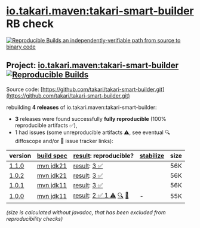 [io.takari.maven:takari-smart-builder](https://central.sonatype.com/artifact/io.takari.maven/takari-smart-builder/versions) RB check
=======

[![Reproducible Builds](https://reproducible-builds.org/images/logos/rb.svg) an independently-verifiable path from source to binary code](https://reproducible-builds.org/)

## Project: [io.takari.maven:takari-smart-builder](https://central.sonatype.com/artifact/io.takari.maven/takari-smart-builder/versions) [![Reproducible Builds](https://img.shields.io/endpoint?url=https://raw.githubusercontent.com/jvm-repo-rebuild/reproducible-central/master/content/io/takari/maven/takari-smart-builder/badge.json)](https://github.com/jvm-repo-rebuild/reproducible-central/blob/master/content/io/takari/maven/takari-smart-builder/README.md)

Source code: [https://github.com/takari/takari-smart-builder.git](https://github.com/takari/takari-smart-builder.git)

rebuilding **4 releases** of io.takari.maven:takari-smart-builder:
- **3** releases were found successfully **fully reproducible** (100% reproducible artifacts :white_check_mark:),
- 1 had issues (some unreproducible artifacts :warning:, see eventual :mag: diffoscope and/or :memo: issue tracker links):

| version | [build spec](/BUILDSPEC.md) | [result](https://reproducible-builds.org/docs/jvm/): reproducible? | [stabilize](https://github.com/google/oss-rebuild/blob/main/cmd/stabilize/README.md) | size |
| -- | --------- | ------ | ------ | -- |
| [1.1.0](https://central.sonatype.com/artifact/io.takari.maven/takari-smart-builder/1.1.0/pom) | [mvn jdk21](takari-smart-builder-1.1.0.buildspec) | [result](takari-smart-builder-1.1.0.buildinfo): [3 :white_check_mark: ](takari-smart-builder-1.1.0.buildcompare) | | 56K |
| [1.0.2](https://central.sonatype.com/artifact/io.takari.maven/takari-smart-builder/1.0.2/pom) | [mvn jdk21](takari-smart-builder-1.0.2.buildspec) | [result](takari-smart-builder-1.0.2.buildinfo): [3 :white_check_mark: ](takari-smart-builder-1.0.2.buildcompare) | | 56K |
| [1.0.1](https://central.sonatype.com/artifact/io.takari.maven/takari-smart-builder/1.0.1/pom) | [mvn jdk11](takari-smart-builder-1.0.1.buildspec) | [result](takari-smart-builder-1.0.1.buildinfo): [3 :white_check_mark: ](takari-smart-builder-1.0.1.buildcompare) | | 56K |
| [1.0.0](https://central.sonatype.com/artifact/io.takari.maven/takari-smart-builder/1.0.0/pom) | [mvn jdk11](takari-smart-builder-1.0.0.buildspec) | [result](takari-smart-builder-1.0.0.buildinfo): [2 :white_check_mark:  1 :warning:](takari-smart-builder-1.0.0.buildcompare) [:mag:](takari-smart-builder-1.0.0.diffoscope) [:memo:](https://github.com/takari/takari-lifecycle/issues/171) | - | 55K |

<i>(size is calculated without javadoc, that has been excluded from reproducibility checks)</i>
